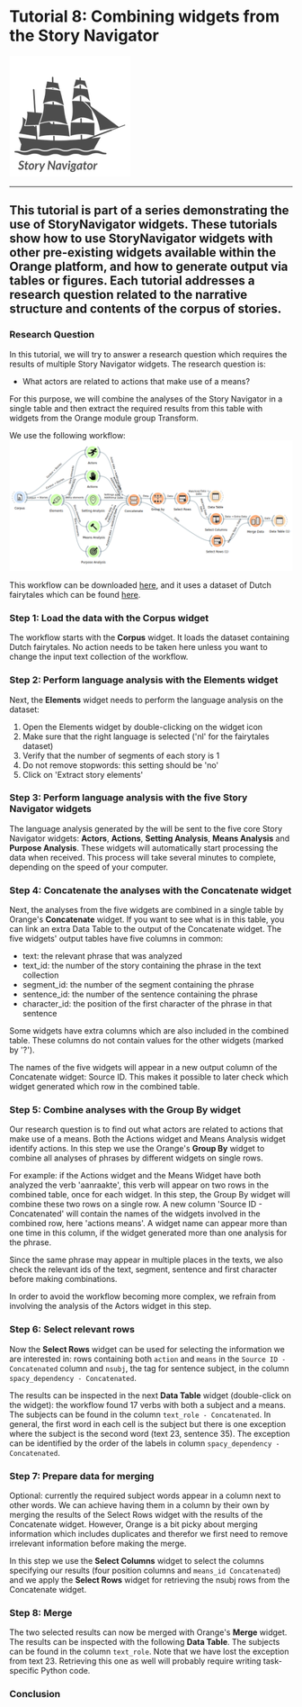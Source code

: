 # Tutorial 8: Combining widgets from the Story Navigator

![StoryNavigator Logo](../../doc/widgets/images/storynavigator_logo_small.png)

---
This tutorial is part of a series demonstrating the use of StoryNavigator widgets. These tutorials show how to use StoryNavigator widgets with other pre-existing widgets available within the Orange platform, and how to generate output via tables or figures. Each tutorial addresses a research question related to the narrative structure and contents of the corpus of stories.
---

### Research Question

In this tutorial, we will try to answer a research question which requires the results of multiple Story Navigator widgets. The research question is:

- What actors are related to actions that make use of a means?

For this purpose, we will combine the analyses of the Story Navigator in a single table and then extract the required results from this table with widgets from the Orange module group Transform.

We use the following workflow:
![Workflow](../../doc/widgets/images/tutorial8.png)

This workflow can be downloaded [here](https://github.com/navigating-stories/orange-story-navigator/tree/master/doc/widgets/workflows), and it uses a dataset of Dutch fairytales which can be found [here](https://github.com/navigating-stories/orange-story-navigator/tree/master/doc/fairytales/).

### Step 1: Load the data with the Corpus widget

The workflow starts with the **Corpus** widget. It loads the dataset containing Dutch fairytales. No action needs to be taken here unless you want to change the input text collection of the workflow.

### Step 2: Perform language analysis with the Elements widget

Next, the **Elements** widget needs to perform the language analysis on the dataset:

1. Open the Elements widget by double-clicking on the widget icon
2. Make sure that the right language is selected ('nl' for the fairytales dataset)
3. Verify that the number of segments of each story is 1
4. Do not remove stopwords: this setting should be 'no'
5. Click on 'Extract story elements'

### Step 3: Perform language analysis with the five Story Navigator widgets

The language analysis generated by the will be sent to the five core Story Navigator widgets: **Actors**, **Actions**, **Setting Analysis**, **Means Analysis** and **Purpose Analysis**. These widgets will automatically start processing the data when received. This process will take several minutes to complete, depending on the speed of your computer.

### Step 4: Concatenate the analyses with the Concatenate widget

Next, the analyses from the five widgets are combined in a single table by Orange's **Concatenate** widget. If you want to see what is in this table, you can link an extra Data Table to the output of the Concatenate widget. The five widgets' output tables have five columns in common: 

- text: the relevant phrase that was analyzed
- text_id: the number of the story containing the phrase in the text collection
- segment_id: the number of the segment containing the phrase
- sentence_id: the number of the sentence containing the phrase
- character_id: the position of the first character of the phrase in that sentence

Some widgets have extra columns which are also included in the combined table. These columns do not contain values for the other widgets (marked by '?').

The names of the five widgets will appear in a new output column of the Concatenate widget: Source ID. This makes it possible to later check which widget generated which row in the combined table.

### Step 5: Combine analyses with the Group By widget

Our research question is to find out what actors are related to actions that make use of a means. Both the Actions widget and Means Analysis widget identify actions. In this step we use the Orange's **Group By** widget to combine all analyses of phrases by different widgets on single rows.

For example: if the Actions widget and the Means Widget have both analyzed the verb 'aanraakte', this verb will appear on two rows in the combined table, once for each widget. In this step, the Group By widget will combine these two rows on a single row. A new column 'Source ID - Concatenated' will contain the names of the widgets involved in the combined row, here 'actions means'. A widget name can appear more than one time in this column, if the widget generated more than one analysis for the phrase.

Since the same phrase may appear in multiple places in the texts, we also check the relevant ids of the text, segment, sentence and first character before making combinations.

In order to avoid the workflow becoming more complex, we refrain from involving the analysis of the Actors widget in this step. 

### Step 6: Select relevant rows

Now the **Select Rows** widget can be used for selecting the information we are interested in: rows containing both `action` and `means` in the `Source ID - Concatenated` column and `nsubj`, the tag for sentence subject, in the column `spacy_dependency - Concatenated`. 

The results can be inspected in the next **Data Table** widget (double-click on the widget): the workflow found 17 verbs with both a subject and a means. The subjects can be found in the column `text_role - Concatenated`. In general, the first word in each cell is the subject but there is one exception where the subject is the second word (text 23, sentence 35). The exception can be identified by the order of the labels in column `spacy_dependency - Concatenated`.

### Step 7: Prepare data for merging

Optional: currently the required subject words appear in a column next to other words. We can achieve having them in a column by their own by merging the results of the Select Rows widget with the results of the Concatenate widget. However, Orange is a bit picky about merging information which includes duplicates and therefor we first need to remove irrelevant information before making the merge.

In this step we use the **Select Columns** widget to select the columns specifying our results (four position columns and `means_id Concatenated`) and we apply the **Select Rows** widget for retrieving the nsubj rows from the Concatenate widget.

### Step 8: Merge

The two selected results can now be merged with Orange's **Merge** widget. The results can be inspected with the following **Data Table**. The subjects can be found in the column `text_role`. Note that we have lost the exception from text 23. Retrieving this one as well will probably require writing task-specific Python code. 

### Conclusion